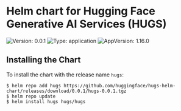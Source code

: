 # Helm chart for Hugging Face Generative AI Services (HUGS)

![Version: 0.0.1](https://img.shields.io/badge/Version-0.0.1-informational?style=flat-square)
![Type: application](https://img.shields.io/badge/Type-application-informational?style=flat-square)
![AppVersion: 1.16.0](https://img.shields.io/badge/AppVersion-1.16.0-informational?style=flat-square)

## Installing the Chart

To install the chart with the release name `hugs`:

```console
$ helm repo add hugs https://github.com/huggingface/hugs-helm-chart/releases/download/0.0.1/hugs-0.0.1.tgz
$ helm repo update
$ helm install hugs hugs/hugs
```
